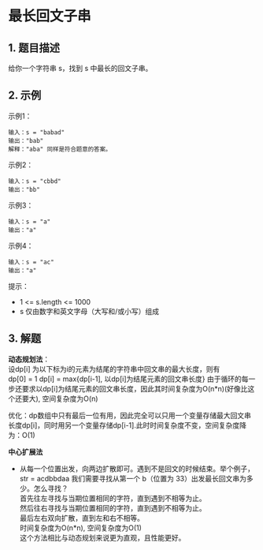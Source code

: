 # 最长回文子串

## 1. 题目描述
给你一个字符串 s，找到 s 中最长的回文子串。

## 2. 示例
示例1： 
```
输入：s = "babad"
输出："bab"
解释："aba" 同样是符合题意的答案。
```

示例2：
```
输入：s = "cbbd"
输出："bb"
```

示例3：
```
输入：s = "a"
输出："a"
```

示例4：
```
输入：s = "ac"
输出："a"
```

提示：
- 1 <= s.length <= 1000
- s 仅由数字和英文字母（大写和/或小写）组成

## 3. 解题
**动态规划法**：  
设dp[i] 为以下标为i的元素为结尾的字符串中回文串的最大长度，则有  
dp[0] = 1
dp[i] = max{dp[i-1], 以dp[i]为结尾元素的回文串长度}
由于循环的每一步还要求以dp[i]为结尾元素的回文串长度，因此其时间复杂度为O(n*n)(好像比这个还要大), 空间复杂度为O(n)

优化：dp数组中只有最后一位有用，因此完全可以只用一个变量存储最大回文串长度dp[i]，同时用另一个变量存储dp[i-1].此时时间复杂度不变，空间复杂度降为：O(1)

**中心扩展法**
- 从每一个位置出发，向两边扩散即可。遇到不是回文的时候结束。举个例子，str = acdbbdaa 我们需要寻找从第一个 b（位置为 33）出发最长回文串为多少。怎么寻找？  
首先往左寻找与当期位置相同的字符，直到遇到不相等为止。  
然后往右寻找与当期位置相同的字符，直到遇到不相等为止。  
最后左右双向扩散，直到左和右不相等。  
时间复杂度为O(n*n), 空间复杂度为O(1)  
这个方法相比与动态规划来说更为直观，且性能更好。

